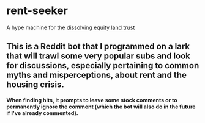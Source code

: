 # rent-seeker
A hype machine for the [dissolving equity land trust](https://www.dissolvingequity.org)

## This is a Reddit bot that I programmed on a lark that will trawl some very popular subs and look for discussions, especially pertaining to common myths and misperceptions, about rent and the housing crisis.

#### When finding hits, it prompts to leave some stock comments or to permanently ignore the comment (which the bot will also do in the future if I've already commented).
